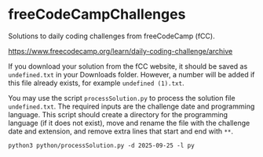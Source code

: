 # freeCodeCampChallenges

Solutions to daily coding challenges from freeCodeCamp (fCC).

https://www.freecodecamp.org/learn/daily-coding-challenge/archive

If you download your solution from the fCC website,
it should be saved as `undefined.txt` in your Downloads folder.
However, a number will be added if this file already exists,
for example `undefined (1).txt`.

You may use the script `processSolution.py` to process the solution file `undefined.txt`.
The required inputs are the challenge date and programming language.
This script should create a directory for the programming language (if it does not exist),
move and rename the file with the challenge date and extension,
and remove extra lines that start and end with `**`.

```
python3 python/processSolution.py -d 2025-09-25 -l py
```

